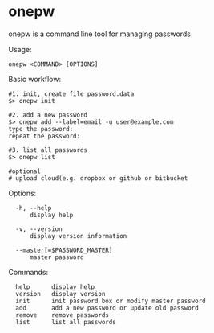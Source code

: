 # onepw

onepw is a command line tool for managing passwords

Usage:
```shell
onepw <COMMAND> [OPTIONS]
```

Basic workflow:

```shell
#1. init, create file password.data
$> onepw init

#2. add a new password
$> onepw add --label=email -u user@example.com
type the password:
repeat the password:

#3. list all passwords
$> onepw list

#optional
# upload cloud(e.g. dropbox or github or bitbucket
```

Options:
```shell
  -h, --help
      display help

  -v, --version
      display version information

  --master[=$PASSWORD_MASTER]
      master password
```

Commands:
```shell
  help      display help
  version   display version
  init      init password box or modify master password
  add       add a new password or update old password
  remove    remove passwords
  list      list all passwords
```
